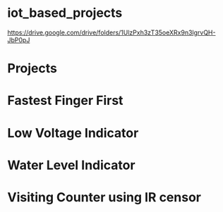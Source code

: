 # iot_based_projects 
https://drive.google.com/drive/folders/1UlzPxh3zT35oeXRx9n3lgrvQH-JbP0pJ

# Projects
# Fastest Finger First
# Low Voltage Indicator
# Water Level Indicator
# Visiting Counter using IR censor
